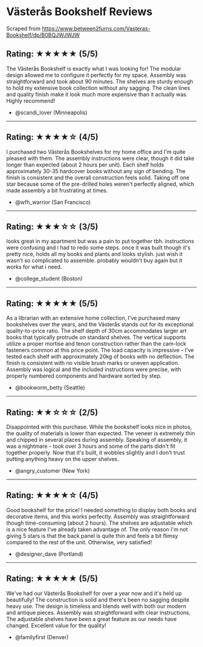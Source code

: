 # Västerås Bookshelf Reviews

Scraped from https://www.between2furns.com/Vasteras-Bookshelf/dp/B0BQJWJWJW

## Rating: ★★★★★ (5/5)
The Västerås Bookshelf is exactly what I was looking for! The modular design allowed me to configure it perfectly for my space. Assembly was straightforward and took about 90 minutes. The shelves are sturdy enough to hold my extensive book collection without any sagging. The clean lines and quality finish make it look much more expensive than it actually was. Highly recommend!

- @scandi_lover (Minneapolis)

---

## Rating: ★★★★☆ (4/5)
I purchased two Västerås Bookshelves for my home office and I'm quite pleased with them. The assembly instructions were clear, though it did take longer than expected (about 2 hours per unit). Each shelf holds approximately 30-35 hardcover books without any sign of bending. The finish is consistent and the overall construction feels solid. Taking off one star because some of the pre-drilled holes weren't perfectly aligned, which made assembly a bit frustrating at times.

- @wfh_warrior (San Francisco)

---

## Rating: ★★★☆☆ (3/5)
looks great in my apartment but was a pain to put together tbh. instructions were confusing and i had to redo some steps. once it was built though it's pretty nice, holds all my books and plants and looks stylish. just wish it wasn't so complicated to assemble. probably wouldn't buy again but it works for what i need.

- @college_student (Boston)

---

## Rating: ★★★★★ (5/5)
As a librarian with an extensive home collection, I've purchased many bookshelves over the years, and the Västerås stands out for its exceptional quality-to-price ratio. The shelf depth of 30cm accommodates larger art books that typically protrude on standard shelves. The vertical supports utilize a proper mortise and tenon construction rather than the cam-lock fasteners common at this price point. The load capacity is impressive - I've tested each shelf with approximately 20kg of books with no deflection. The finish is consistent with no visible brush marks or uneven application. Assembly was logical and the included instructions were precise, with properly numbered components and hardware sorted by step.

- @bookworm_betty (Seattle)

---

## Rating: ★★☆☆☆ (2/5)
Disappointed with this purchase. While the bookshelf looks nice in photos, the quality of materials is lower than expected. The veneer is extremely thin and chipped in several places during assembly. Speaking of assembly, it was a nightmare - took over 3 hours and some of the parts didn't fit together properly. Now that it's built, it wobbles slightly and I don't trust putting anything heavy on the upper shelves.

- @angry_customer (New York)

---

## Rating: ★★★★☆ (4/5)
Good bookshelf for the price! I needed something to display both books and decorative items, and this works perfectly. Assembly was straightforward though time-consuming (about 2 hours). The shelves are adjustable which is a nice feature I've already taken advantage of. The only reason I'm not giving 5 stars is that the back panel is quite thin and feels a bit flimsy compared to the rest of the unit. Otherwise, very satisfied!

- @designer_dave (Portland)

---

## Rating: ★★★★★ (5/5)
We've had our Västerås Bookshelf for over a year now and it's held up beautifully! The construction is solid and there's been no sagging despite heavy use. The design is timeless and blends well with both our modern and antique pieces. Assembly was straightforward with clear instructions. The adjustable shelves have been a great feature as our needs have changed. Excellent value for the quality!

- @familyfirst (Denver)
